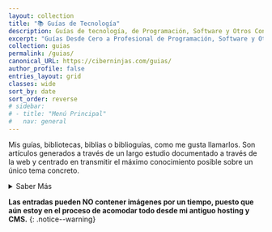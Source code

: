 ```yaml
---
layout: collection
title: "📚 Guías de Tecnología"
description: Guías de tecnología, de Programación, Software y Otros Contenidos Tecnológicos
excerpt: "Guías Desde Cero a Profesional de Programación, Software y Otros Contenidos Tecnológicos"
collection: guias
permalink: /guias/
canonical_URL: https://ciberninjas.com/guias/
author_profile: false
entries_layout: grid
classes: wide
sort_by: date
sort_order: reverse
# sidebar:
# - title: "Menú Principal"
#   nav: general
---
```


Mis guías, bibliotecas, biblias o biblioguías, como me gusta llamarlos. Son artículos generados a través de un largo estudio documentado a través de la web y centrado en transmitir el máximo conocimiento posible sobre un único tema concreto.

<details>
<summary>Saber Más</summary>
<br/>
<p>Estas publicaciones han conllevado horas y horas de intenso trabajo de investigación, lectura, práctica y redacción; y como no, tiempo, mucho tiempo de búsqueda y dolores de cabeza que me han hecho llegar a recibir los apodos de Don Internet o Secretario de Google hace algún tiempo.</p>
<p>Quizás mis deseos de ser documentalista digital y mi diógenes de marcadores junto a mis ansias de procrastinar se han adueñado de mi; no te diría yo que no.</p>
<p>Más, mi ilusión era poder vivir de esto; pero ya he comprobado que es imposible. Por lo que me conformo con alguna pequeña ayuda de vez en cuando, puedes ayudarme a través de mis <a href="/catalogo/" title="Enlaces a los Productos de la Tienda de Programación y Tecnología Ciberninjas">enlaces referidos</a>.</p>
</details>

**Las entradas pueden NO contener imágenes por un tiempo, puesto que aún estoy en el proceso de acomodar todo desde mi antiguo hosting y CMS.**
{: .notice--warning}